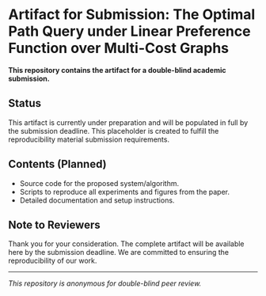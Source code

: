 # Artifact for Submission: The Optimal Path Query under Linear Preference Function over Multi-Cost Graphs

**This repository contains the artifact for a double-blind academic submission.**

## Status
This artifact is currently under preparation and will be populated in full by the submission deadline. This placeholder is created to fulfill the reproducibility material submission requirements.

## Contents (Planned)
- Source code for the proposed system/algorithm.
- Scripts to reproduce all experiments and figures from the paper.
- Detailed documentation and setup instructions.

## Note to Reviewers
Thank you for your consideration. The complete artifact will be available here by the submission deadline. We are committed to ensuring the reproducibility of our work.

---
*This repository is anonymous for double-blind peer review.*
